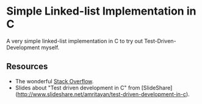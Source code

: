 Simple Linked-list Implementation in C
======================================

A very simple linked-list implementation in C to try out 
Test-Driven-Development myself.

Resources
---------

- The wonderful [Stack Overflow](http://stackoverflow.com/).
- Slides about "Test driven development in C" from [SlideShare]
(http://www.slideshare.net/amritayan/test-driven-development-in-c).
